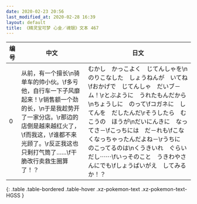 ```yaml
---
date: 2020-02-23 20:56
last_modified_at: 2020-02-28 16:39
layout: default
title: 《精灵宝可梦 心金／魂银》文本 467
---
```

| 编号 | 中文 | 日文 |
| ---- | ---- | ---- |
| 0 | 从前，有一个擅长\n骑单车的帅小伙。\f多亏他，自行车一下子风靡起来！\r销售额一个劲的长，\n于是我趁势开了一家分店。\r那边的店倒是越来越红火了，\f而我这，\f谁都不来光顾了。\r反正我这也只剩打气筒了……\f干脆改行卖救生圈算了！？ | むかし　かっこよく　じてんしゃを\nのりこなした　しょうねんが　いてね\fおかげで　じてんしゃ　だいブ－ム！\rとぶように　うれたもんだから\nちょうしに　のって\fコガネに　してんを　だしたんだ\rそうしたら　むこうの　ほうが\nだいにんきに　なってさ－\fこっちには　だ－れも\fこなくなっちゃったんだよね－\rうちに　のこってるのは\nくうきいれ　ぐらいだし⋯⋯\fいっそのこと　うきわやさんにでも\fしょうばいがえ　してみるか！？ |
{: .table .table-bordered .table-hover .xz-pokemon-text .xz-pokemon-text-HGSS }